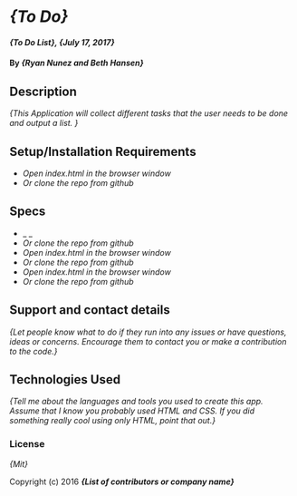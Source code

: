 # _{To Do}_

#### _{To Do List}, {July 17, 2017}_

#### By _**{Ryan Nunez and Beth Hansen}**_

## Description

_{This Application will collect different tasks that the user needs to be done and output a list. }_

## Setup/Installation Requirements

* _Open index.html in the browser window_
* _Or clone the repo from github_


## Specs

* _ _
* _Or clone the repo from github_
* _Open index.html in the browser window_
* _Or clone the repo from github_
* _Open index.html in the browser window_
* _Or clone the repo from github_

## Support and contact details

_{Let people know what to do if they run into any issues or have questions, ideas or concerns.  Encourage them to contact you or make a contribution to the code.}_

## Technologies Used

_{Tell me about the languages and tools you used to create this app. Assume that I know you probably used HTML and CSS. If you did something really cool using only HTML, point that out.}_

### License

*{Mit}*

Copyright (c) 2016 **_{List of contributors or company name}_**
